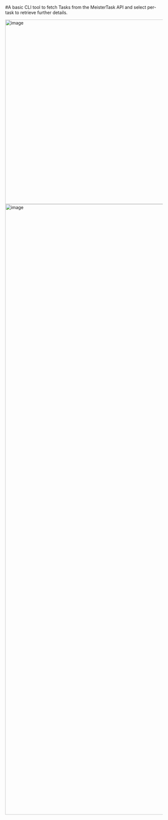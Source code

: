 #A basic CLI tool to fetch Tasks from the MeisterTask API and select per-task to retrieve further details.

<img width="589" alt="image" src="https://github.com/user-attachments/assets/a436016a-401d-498e-bb35-237cadc851fc" />
<img width="1949" alt="image" src="https://github.com/user-attachments/assets/33db47fa-9c46-4bee-bcb7-dbf26ed9aad0" />
